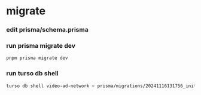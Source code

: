 # migrate

### edit prisma/schema.prisma

### run prisma migrate dev

```sh
pnpm prisma migrate dev
```

### run turso db shell

```sh
turso db shell video-ad-network < prisma/migrations/20241116131756_init/migration.sql
```
